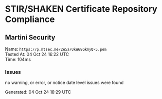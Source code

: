 # STIR/SHAKEN Certificate Repository Compliance

## Martini Security

Name: `https://p.mtsec.me/2e5a/UkW68GkmyQ-5.pem`\
Tested At: 04 Oct 24 16:22 UTC\
Time: 104ms

### Issues

no warning, or error, or notice date level issues were found

Generated: 04 Oct 24 16:29 UTC